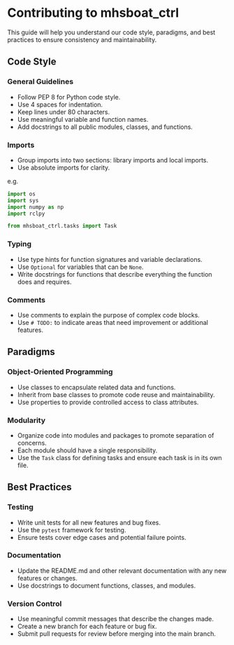 # Contributing to mhsboat_ctrl

This guide will help you understand our code style, paradigms, and best practices to ensure consistency and maintainability.

## Code Style

### General Guidelines
- Follow PEP 8 for Python code style.
- Use 4 spaces for indentation.
- Keep lines under 80 characters.
- Use meaningful variable and function names.
- Add docstrings to all public modules, classes, and functions.

### Imports
- Group imports into two sections: library imports and local imports.
- Use absolute imports for clarity.

e.g.
```python
import os
import sys
import numpy as np
import rclpy

from mhsboat_ctrl.tasks import Task
```

### Typing
- Use type hints for function signatures and variable declarations.
- Use `Optional` for variables that can be `None`.
- Write docstrings for functions that describe everything the function does and requires.

### Comments
- Use comments to explain the purpose of complex code blocks.
- Use `# TODO:` to indicate areas that need improvement or additional features.

## Paradigms

### Object-Oriented Programming
- Use classes to encapsulate related data and functions.
- Inherit from base classes to promote code reuse and maintainability.
- Use properties to provide controlled access to class attributes.

### Modularity
- Organize code into modules and packages to promote separation of concerns.
- Each module should have a single responsibility.
- Use the `Task` class for defining tasks and ensure each task is in its own file.

## Best Practices

### Testing
- Write unit tests for all new features and bug fixes.
- Use the `pytest` framework for testing.
- Ensure tests cover edge cases and potential failure points.

### Documentation
- Update the README.md and other relevant documentation with any new features or changes.
- Use docstrings to document functions, classes, and modules.

### Version Control
- Use meaningful commit messages that describe the changes made.
- Create a new branch for each feature or bug fix.
- Submit pull requests for review before merging into the main branch.